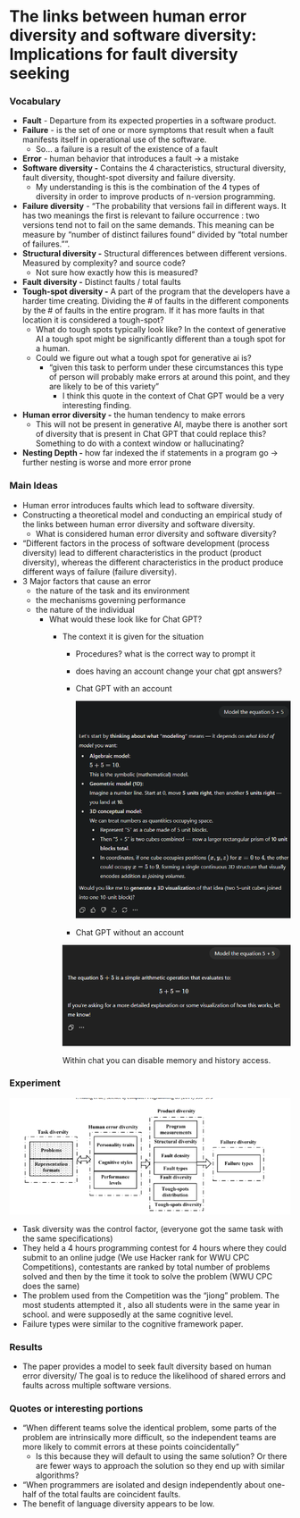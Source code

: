 # The links between human error diversity and software diversity: Implications for fault diversity seeking

### Vocabulary

- **Fault** - Departure from its expected properties in a software product.
- **Failure** - is the set of one or more symptoms that result when a fault manifests itself in operational use of the software.
    - So… a failure is a result of the existence of a fault
- **Error** - human behavior that introduces a fault → a mistake
- **Software diversity -**  Contains the 4 characteristics, structural diversity, fault diversity, thought-spot diversity and failure diversity.
    - My understanding is this is the combination of the 4 types of diversity in order to improve products of n-version programming.
- **Failure diversity** - “The probability that versions fail in different ways. It has two meanings the first is relevant to failure occurrence : two versions tend not to fail on the same demands. This meaning can be measure by “number of distinct failures found” divided by “total number of failures.””.
- **Structural diversity -** Structural differences between different versions. Measured by complexity? and source code?
    - Not sure how exactly how this is measured?
- **Fault diversity -**  Distinct faults / total faults
- **Tough-spot diversity -**  A part of the program that the developers have a harder time creating. Dividing the # of faults in the different components by the # of faults in the entire program. If it has more faults in that location it is considered a tough-spot?
    - What do tough spots typically look like? In the context of generative AI a tough spot might be significantly different than a tough spot for a human.
    - Could we figure out what a tough spot for generative ai is?
        - “given this task to perform under these circumstances this type of person will probably make errors at around this point, and they are likely to be of this variety”
            - I think this quote in the context of Chat GPT would be a very interesting finding.
- **Human error diversity -**  the human tendency to make errors
    - This will not be present in generative AI, maybe there is another sort of diversity that is present in Chat GPT that could replace this? Something to do with a context window or hallucinating?
- **Nesting Depth -**  how far indexed the if statements in a program go → further nesting is worse and more error prone

### Main Ideas

- Human error introduces faults which lead to software diversity.
- Constructing a theoretical model and conducting an empirical study of the links between human error diversity and software diversity.
    - What is considered human error diversity and software diversity?
- “Different factors in the process of software development (process diversity) lead to different characteristics in the product (product diversity), whereas the different characteristics in the product produce different ways of failure (failure diversity).
- 3 Major factors that cause an error
    - the nature of the task and its environment
    - the mechanisms governing performance
    - the nature of the individual
        - What would these look like for Chat GPT?
            - The context it is given for the situation
                - Procedures? what is the correct way to prompt it
                - does having an account change your chat gpt answers?
                - Chat GPT with an account
                    
                    ![image.png](image.png)
                    
                - Chat GPT without an account
                
                ![image.png](image%201.png)
                
                Within chat you can disable memory and history access.
                

### Experiment

![image.png](image%202.png)

- Task diversity was the control factor, (everyone got the same task with the same specifications)
- They held a 4 hours programming contest for 4 hours where they could submit to an online judge (We use Hacker rank for WWU CPC Competitions), contestants are ranked by total number of problems solved and then by the time it took to solve the problem (WWU CPC does the same)
- The problem used from the Competition was the “jiong” problem. The most students attempted it , also all students were in the same year in school. and were supposedly at the same cognitive level.
- Failure types were similar to the cognitive framework paper.

### Results

- The paper provides a model to seek fault diversity based on human error diversity/ The goal is to reduce the likelihood of shared errors and faults across multiple software versions.

### Quotes or interesting portions

- “When different teams solve the identical problem, some parts of the problem are intrinsically more difficult, so the independent teams are more likely to commit errors at these points coincidentally”
    - Is this because they will default to using the same solution? Or there are fewer ways to approach the solution so they end up with similar algorithms?
- “When programmers are isolated and design independently about one-half of the total faults are coincident faults.
- The benefit of language diversity appears to be low.